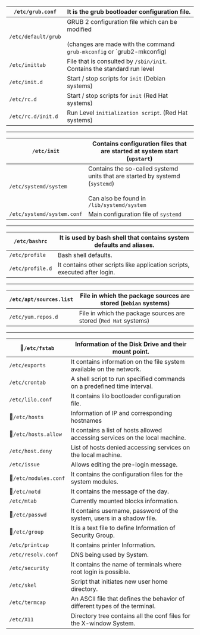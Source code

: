 
| `/etc/grub.conf`    | It is the grub bootloader configuration file.                                                                                  |
| ------------------- | ------------------------------------------------------------------------------------------------------------------------------ |
| `/etc/default/grub` | GRUB 2 configuration file which can be modified <br><br>(changes are made with the command `grub-mkconfig` or `grub2-mkconfig) |
| `/etc/inittab`      | File that is consulted by `/sbin/init`. Contains the standard run level                                                        |
| `/etc/init.d`       | Start / stop scripts for `init` (Debian systems)                                                                               |
| `/etc/rc.d`         | Start / stop scripts for `init` (Red Hat systems)                                                                              |
| `/etc/rc.d/init.d`  | Run Level `initialization script`. (Red Hat systems)                                                                           |

---

| `/etc/init`                | Contains configuration files that are started at system start (`upstart`)                                                      |
| -------------------------- | ------------------------------------------------------------------------------------------------------------------------------ |
| `/etc/systemd/system`      | Contains the so-called systemd units that are started by systemd (`systemd`)<br><br>Can also be found in `/lib/systemd/system` |
| `/etc/systemd/system.conf` | Main configuration file of `systemd`                                                                                           |

---

| `/etc/bashrc`    | It is used by bash shell that contains system defaults and aliases.       |
| ---------------- | ------------------------------------------------------------------------- |
| `/etc/profile`   | Bash shell defaults.                                                      |
| `/etc/profile.d` | It contains other scripts like application scripts, executed after login. |

---

| `/etc/apt/sources.list` | File in which the package sources are stored (`Debian` systems)  |
| ----------------------- | ---------------------------------------------------------------- |
| `/etc/yum.repos.d`      | File in which the package sources are stored (`Red Hat` systems) |

---

| 🚀`/etc/fstab`        | Information of the Disk Drive and their mount point.                         |
| --------------------- | ---------------------------------------------------------------------------- |
| `/etc/exports`        | It contains information on the file system available on the network.         |
| `/etc/crontab`        | A shell script to run specified commands on a predefined time interval.      |
| `/etc/lilo.conf`      | It contains lilo bootloader configuration file.                              |
| 🚀`/etc/hosts`        | Information of IP and corresponding hostnames                                |
| 🚀`/etc/hosts.allow`  | It contains a list of hosts allowed accessing services on the local machine. |
| `/etc/host.deny`      | List of hosts denied accessing services on the local machine.                |
| `/etc/issue`          | Allows editing the pre-login message.                                        |
| 🚀`/etc/modules.conf` | It contains the configuration files for the system modules.                  |
| 🚀`/etc/motd`         | It contains the message of the day.                                          |
| `/etc/mtab`           | Currently mounted blocks information.                                        |
| 🚀`/etc/passwd`       | It contains username, password of the system, users in a shadow file.        |
| 🚀`/etc/group`        | It is a text file to define Information of Security Group.                   |
| `/etc/printcap`       | It contains printer Information.                                             |
| `/etc/resolv.conf`    | DNS being used by System.                                                    |
| `/etc/security`       | It contains the name of terminals where root login is possible.              |
| `/etc/skel`           | Script that initiates new user home directory.                               |
| `/etc/termcap`        | An ASCII file that defines the behavior of different types of the terminal.  |
| `/etc/X11`            | Directory tree contains all the conf files for the X-window System.          |
